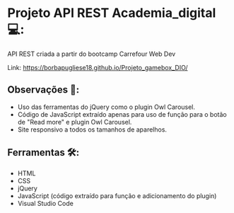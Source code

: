 # Projeto API REST Academia_digital :computer::
API REST criada a partir do bootcamp Carrefour Web Dev

Link: https://borbapugliese18.github.io/Projeto_gamebox_DIO/



## Observações :pencil::

- Uso das ferramentas do jQuery como o plugin Owl Carousel. 
- Código de JavaScript extraído apenas para uso de função para o botão de "Read more" e plugin Owl Carousel.
- Site responsivo a todos os tamanhos de aparelhos.



## Ferramentas :hammer_and_wrench::

- HTML
- CSS
- jQuery
- JavaScript (código extraído para função e adicionamento do plugin)
- Visual Studio Code
